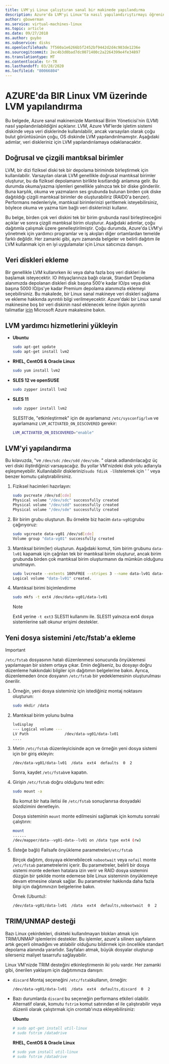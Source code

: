 ```yaml
---
title: LVM'yi Linux çalıştıran sanal bir makinede yapılandırma
description: Azure'da LVM'yi Linux'ta nasıl yapılandırıştırmayı öğrenin.
author: gbowerman
ms.service: virtual-machines-linux
ms.topic: article
ms.date: 09/27/2018
ms.author: guybo
ms.subservice: disks
ms.openlocfilehash: 7f560a1e6266b5f2452bf9442d2d4c983de1236e
ms.sourcegitcommit: 2ec4b3d0bad7dc0071400c2a2264399e4fe34897
ms.translationtype: MT
ms.contentlocale: tr-TR
ms.lasthandoff: 03/28/2020
ms.locfileid: "80066804"
---
```

# <a name="configure-lvm-on-a-linux-vm-in-azure"></a>AZURE'da BIR Linux VM üzerinde LVM yapılandırma
Bu belgede, Azure sanal makinenizde Mantıksal Birim Yöneticisi'nin (LVM) nasıl yapılandırılabildiğini açıklanır. LVM, Azure VM'lerde işletim sistemi diskinde veya veri disklerinde kullanılabilir, ancak varsayılan olarak çoğu bulut görüntüsünün çoğu, OS diskinde LVM yapılandırılmamıştır. Aşağıdaki adımlar, veri diskleriniz için LVM yapılandırılamaya odaklanacaktır.

## <a name="linear-vs-striped-logical-volumes"></a>Doğrusal ve çizgili mantıksal birimler
LVM, bir dizi fiziksel diski tek bir depolama biriminde birleştirmek için kullanılabilir. Varsayılan olarak LVM genellikle doğrusal mantıksal birimler oluşturur, bu da fiziksel depolamanın birlikte kısıtlandığı anlamına gelir. Bu durumda okuma/yazma işlemleri genellikle yalnızca tek bir diske gönderilir. Buna karşılık, okuma ve yazmaların ses grubunda bulunan birden çok diske dağıtıldığı çizgili mantıksal birimler de oluşturabiliriz (RAID0'a benzer). Performans nedenleriyle, mantıksal birimlerinizi şeritlemek isteyebilirsiniz, böylece okuma ve yazma tüm bağlı veri disklerinizi kullanır.

Bu belge, birden çok veri diskini tek bir birim grubunda nasıl birleştireceğini açıklar ve sonra çizgili mantıksal birim oluşturur. Aşağıdaki adımlar, çoğu dağıtımla çalışmak üzere genelleştirilmiştir. Çoğu durumda, Azure'da LVM'yi yönetmek için yardımcı programlar ve iş akışları diğer ortamlardan temelde farklı değildir. Her zamanki gibi, aynı zamanda belgeler ve belirli dağıtım ile LVM kullanmak için en iyi uygulamalar için Linux satıcınıza danışın.

## <a name="attaching-data-disks"></a>Veri diskleri ekleme
Bir genellikle LVM kullanırken iki veya daha fazla boş veri diskleri ile başlamak isteyecektir. IO ihtiyaçlarınıza bağlı olarak, Standart Depolama alanımızda depolanan diskleri disk başına 500'e kadar IO/ps veya disk başına 5000 IO/ps'ye kadar Premium depolama alanımızla eklemeyi seçebilirsiniz. Bu makalede, bir Linux sanal makineye veri diskleri sağlama ve ekleme hakkında ayrıntılı bilgi verilmeyecektir. Azure'daki bir Linux sanal makinesine boş bir veri diskinin nasıl eklenecek lerine ilişkin ayrıntılı talimatlar [için](add-disk.md?toc=%2fazure%2fvirtual-machines%2flinux%2ftoc.json) Microsoft Azure makalesine bakın.

## <a name="install-the-lvm-utilities"></a>LVM yardımcı hizmetlerini yükleyin
* **Ubuntu**

    ```bash  
    sudo apt-get update
    sudo apt-get install lvm2
    ```

* **RHEL, CentOS & Oracle Linux**

    ```bash   
    sudo yum install lvm2
    ```

* **SLES 12 ve openSUSE**

    ```bash   
    sudo zypper install lvm2
    ```

* **SLES 11**

    ```bash   
    sudo zypper install lvm2
    ```

    SLES11'de, "etkinleştirmek" için de ayarlamanız `/etc/sysconfig/lvm` ve ayarlamanız `LVM_ACTIVATED_ON_DISCOVERED` gerekir:

    ```sh   
    LVM_ACTIVATED_ON_DISCOVERED="enable" 
    ```

## <a name="configure-lvm"></a>LVM'yi yapılandırma
Bu kılavuzda, "ve `/dev/sdc` `/dev/sdd` `/dev/sde`. " olarak adlandırılacağız üç veri diski iliştirdiğinizi varsayacağız. Bu yollar VM'nizdeki disk yolu adlarıyla eşleşmeyebilir. Kullanılabilir disklerinizi`sudo fdisk -l`listelemek için ' ' veya benzer komutu çalıştırabilirsiniz.

1. Fiziksel hacimleri hazırlayın:

    ```bash    
    sudo pvcreate /dev/sd[cde]
    Physical volume "/dev/sdc" successfully created
    Physical volume "/dev/sdd" successfully created
    Physical volume "/dev/sde" successfully created
    ```

2. Bir birim grubu oluşturun. Bu örnekte biz hacim `data-vg01`grubu çağırıyoruz:

    ```bash    
    sudo vgcreate data-vg01 /dev/sd[cde]
    Volume group "data-vg01" successfully created
    ```

3. Mantıksal birim(ler) oluşturun. Aşağıdaki komut, tüm birim grubunu `data-lv01` kapamak için çağrılan tek bir mantıksal birim oluşturur, ancak birim grubunda birden çok mantıksal birim oluşturmanın da mümkün olduğunu unutmayın.

    ```bash   
    sudo lvcreate --extents 100%FREE --stripes 3 --name data-lv01 data-vg01
    Logical volume "data-lv01" created.
    ```

4. Mantıksal birimi biçimlendirme

    ```bash  
    sudo mkfs -t ext4 /dev/data-vg01/data-lv01
    ```
   
   > [!NOTE]
   > Ext4 yerine `-t ext3` SLES11 kullanımı ile. SLES11 yalnızca ext4 dosya sistemlerine salt okunur erişimi destekler.

## <a name="add-the-new-file-system-to-etcfstab"></a>Yeni dosya sistemini /etc/fstab'a ekleme
> [!IMPORTANT]
> `/etc/fstab` dosyasının hatalı düzenlenmesi sonucunda önyüklemesi yapılamayan bir sistem ortaya çıkar. Emin değilseniz, bu dosyayı doğru düzenleme hakkındaki bilgiler için dağıtımın belgelerine bakın. Ayrıca, düzenlemeden önce dosyanın `/etc/fstab` bir yedeklemesinin oluşturulması önerilir.

1. Örneğin, yeni dosya sisteminiz için istediğiniz montaj noktasını oluşturun:

    ```bash  
    sudo mkdir /data
    ```

2. Mantıksal birim yolunu bulma

    ```bash    
    lvdisplay
    --- Logical volume ---
    LV Path                /dev/data-vg01/data-lv01
    ....
    ```

3. Metin `/etc/fstab` düzenleyicisinde açın ve örneğin yeni dosya sistemi için bir giriş ekleyin:

    ```bash    
    /dev/data-vg01/data-lv01  /data  ext4  defaults  0  2
    ```   
    Sonra, kaydet `/etc/fstab`ve kapatın.

4. Girişin `/etc/fstab` doğru olduğunu test edin:

    ```bash    
    sudo mount -a
    ```

    Bu komut bir hata iletisi ile `/etc/fstab` sonuçlanırsa dosyadaki sözdizimini denetleyin.
   
    Dosya sisteminin `mount` monte edilmesini sağlamak için komutu sonraki çalıştırın:

    ```bash    
    mount
    ......
    /dev/mapper/data--vg01-data--lv01 on /data type ext4 (rw)
    ```

5. (İsteğe bağlı) Failsafe önyükleme parametreleri`/etc/fstab`
   
    Birçok dağıtım, dosyaya eklenebilecek `nobootwait` veya `nofail` monte `/etc/fstab` parametrelerini içerir. Bu parametreler, belirli bir dosya sistemi monte ederken hatalara izin verir ve RAID dosya sistemini düzgün bir şekilde monte edemese bile Linux sisteminin önyüklemeye devam etmesine olanak sağlar. Bu parametreler hakkında daha fazla bilgi için dağıtımınızın belgelerine bakın.
   
    Örnek (Ubuntu):

    ```bash 
    /dev/data-vg01/data-lv01  /data  ext4  defaults,nobootwait  0  2
    ```

## <a name="trimunmap-support"></a>TRIM/UNMAP desteği
Bazı Linux çekirdekleri, diskteki kullanılmayan blokları atmak için TRIM/UNMAP işlemlerini destekler. Bu işlemler, azure'a silinen sayfaların artık geçerli olmadığını ve atılabilir olduğunu bildirmek için öncelikle standart depolama alanında yararlıdır. Sayfaları atmak, büyük dosyalar oluşturup silerseniz maliyet tasarrufu sağlayabilir.

Linux VM'nizde TRIM desteğini etkinleştirmenin iki yolu vardır. Her zamanki gibi, önerilen yaklaşım için dağıtımınıza danışın:

- `discard` Montaj seçeneğini `/etc/fstab`kullanın, örneğin:

    ```bash 
    /dev/data-vg01/data-lv01  /data  ext4  defaults,discard  0  2
    ```

- Bazı durumlarda `discard` bu seçeneğin performans etkileri olabilir. Alternatif olarak, komutu `fstrim` komut satırından el ile çalıştırabilir veya düzenli olarak çalıştırmak için crontab'ınıza ekleyebilirsiniz:

    **Ubuntu**

    ```bash 
    # sudo apt-get install util-linux
    # sudo fstrim /datadrive
    ```

    **RHEL, CentOS & Oracle Linux**

    ```bash 
    # sudo yum install util-linux
    # sudo fstrim /datadrive
    ```
